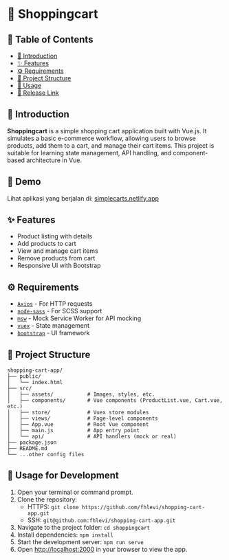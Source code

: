 <h1 align='left'>🛒 Shoppingcart</h1>

## 📑 Table of Contents

- [📖 Introduction](#introduction)
- [✨ Features](#features)
- [⚙️ Requirements](#requirements)
- [📁 Project Structure](#project-structure)
- [🚀 Usage](#usage-for-development)
- [🔗 Release Link](#release-link)

## 📖 Introduction

**Shoppingcart** is a simple shopping cart application built with Vue.js. It simulates a basic e-commerce workflow, allowing users to browse products, add them to a cart, and manage their cart items. This project is suitable for learning state management, API handling, and component-based architecture in Vue.

## 🔗 Demo

Lihat aplikasi yang berjalan di: [simplecarts.netlify.app](https://simplecarts.netlify.app)

## ✨ Features

- Product listing with details
- Add products to cart
- View and manage cart items
- Remove products from cart
- Responsive UI with Bootstrap

## ⚙️ Requirements

- [`Axios`](https://github.com/axios/axios) - For HTTP requests
- [`node-sass`](https://github.com/sass/node-sass) - For SCSS support
- [`msw`](https://mswjs.io/docs/) - Mock Service Worker for API mocking
- [`vuex`](https://vuex.vuejs.org/) - State management
- [`bootstrap`](https://getbootstrap.com/docs/5.2/getting-started/download/) - UI framework

## 📁 Project Structure

```
shopping-cart-app/
├── public/
│   └── index.html
├── src/
│   ├── assets/           # Images, styles, etc.
│   ├── components/       # Vue components (ProductList.vue, Cart.vue, etc.)
│   ├── store/            # Vuex store modules
│   ├── views/            # Page-level components
│   ├── App.vue           # Root Vue component
│   ├── main.js           # App entry point
│   └── api/              # API handlers (mock or real)
├── package.json
├── README.md
└── ...other config files
```

## 🚀 Usage for Development

1. Open your terminal or command prompt.
2. Clone the repository:
    - HTTPS: `git clone https://github.com/fhlevi/shopping-cart-app.git`
    - SSH: `git@github.com:fhlevi/shopping-cart-app.git`
3. Navigate to the project folder: `cd shoppingcart`
4. Install dependencies: `npm install`
5. Start the development server: `npm run serve`
6. Open [http://localhost:2000](http://localhost:2000) in your browser to view the app.
